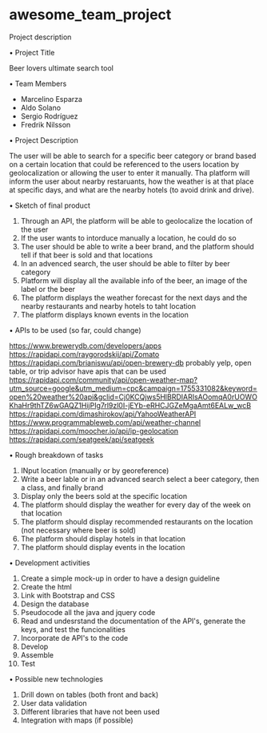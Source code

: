 # awesome_team_project

Project description

• Project Title

Beer lovers ultimate search tool

• Team Members

- Marcelino Esparza
- Aldo Solano
- Sergio Rodríguez
- Fredrik Nilsson

• Project Description

The user will be able to search for a specific beer category or brand based on a certain location that could be referenced to the users location by geolocalization or allowing the user to enter it manually. Tha platform will inform the user about nearby restaruants, how the weather is at that place at specific days, and what are the nearby hotels (to avoid drink and drive).

• Sketch of final product

1. Through an API, the platform will be able to geolocalize the location of the user
2. If the user wants to intorduce manually a location, he could do so
3. The user should be able to write a beer brand, and the platform should tell if that beer is sold and that locations
4. In an advenced search, the user should be able to filter by beer category
5. Platform will display all the available info of the beer, an image of the label or the beer
6. The platform displays the weather forecast for the next days and the nearby restaurants and nearby hotels to taht location
7. The platform displays known events in the location


• APIs to be used (so far, could change)

https://www.brewerydb.com/developers/apps
https://rapidapi.com/raygorodskij/api/Zomato
https://rapidapi.com/brianiswu/api/open-brewery-db
probably yelp, open table, or trip advisor have apis that can be used
https://rapidapi.com/community/api/open-weather-map?utm_source=google&utm_medium=cpc&campaign=1755331082&keyword=open%20weather%20api&gclid=Cj0KCQjws5HlBRDIARIsAOomqA0rUOWOKhaHr9thTZ6wGAQZ1HijPIg7rl9zl0I-jEYb-eRHCJGZeMgaAmt6EALw_wcB
https://rapidapi.com/dimashirokov/api/YahooWeatherAPI
https://www.programmableweb.com/api/weather-channel
https://rapidapi.com/moocher.io/api/ip-geolocation
https://rapidapi.com/seatgeek/api/seatgeek


• Rough breakdown of tasks

1. INput location (manually or by georeference)
2. Write a beer lable or in an advanced search select a beer category, then a class, and finally brand
3. Display only the beers sold at the specific location
4. The platform should display the weather for every day of the week on that location
5. The platform should display recommended restaurants on the location (not necessary where beer is sold)
6. The platform should display hotels in that location
7. The platform should display events in the location

• Development activities

1. Create a simple mock-up in order to have a design guideline
2. Create the html
3. Link with Bootstrap and CSS
4. Design the database
5. Pseudocode all the java and jquery code
6. Read and undesrstand the documentation of the API's, generate the keys, and test the funcionalities
7. Incorporate de API's to the code
8. Develop
9. Assemble
10. Test

• Possible new technologies
1. Drill down on tables (both front and back)
2. User data validation
3. Different libraries that have not been used
4. Integration with maps (if possible)



